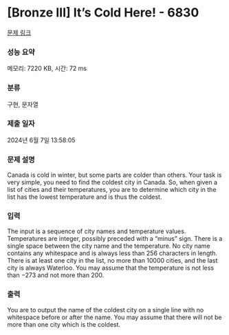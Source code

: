 # [Bronze III] It’s Cold Here! - 6830 

[문제 링크](https://www.acmicpc.net/problem/6830) 

### 성능 요약

메모리: 7220 KB, 시간: 72 ms

### 분류

구현, 문자열

### 제출 일자

2024년 6월 7일 13:58:05

### 문제 설명

<p>Canada is cold in winter, but some parts are colder than others. Your task is very simple, you need to find the coldest city in Canada. So, when given a list of cities and their temperatures, you are to determine which city in the list has the lowest temperature and is thus the coldest.</p>

### 입력 

 <p>The input is a sequence of city names and temperature values. Temperatures are integer, possibly preceded with a “minus” sign. There is a single space between the city name and the temperature. No city name contains any whitespace and is always less than 256 characters in length. There is at least one city in the list, no more than 10000 cities, and the last city is always Waterloo. You may assume that the temperature is not less than −273 and not more than 200.</p>

### 출력 

 <p>You are to output the name of the coldest city on a single line with no whitespace before or after the name. You may assume that there will not be more than one city which is the coldest.</p>

